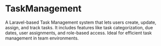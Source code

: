 # TaskManagement
A Laravel-based Task Management system that lets users create, update, assign, and track tasks. It includes features like task categorization, due dates, user assignments, and role-based access. Ideal for efficient task management in team environments.
